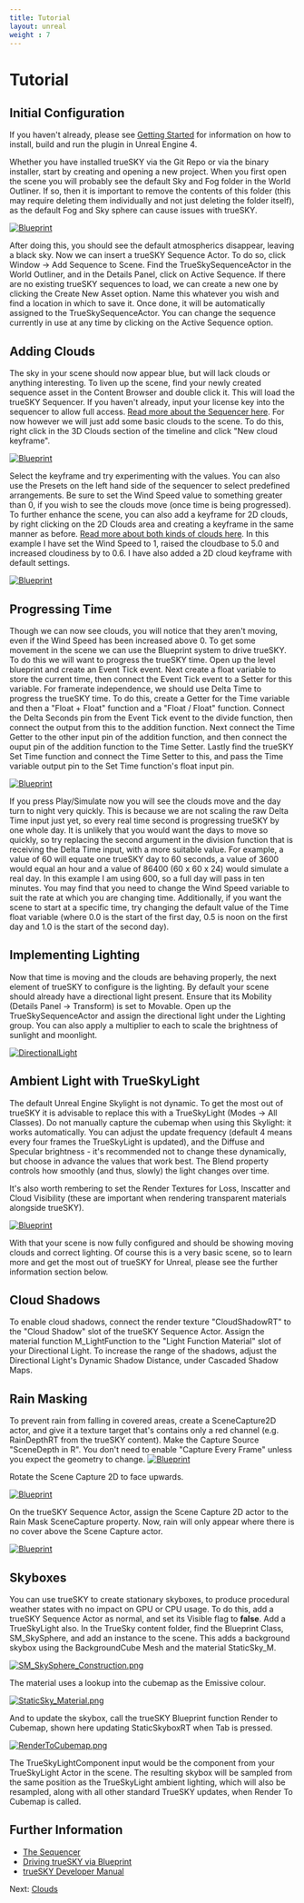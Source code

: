 ```yaml
---
title: Tutorial
layout: unreal
weight : 7
---
```


Tutorial
========

Initial Configuration
-------------------------

If you haven't already, please see [Getting Started](https://docs.simul.co/unrealengine/) for information on how to install, build and run the plugin in Unreal Engine 4. 

Whether you have installed trueSKY via the Git Repo or via the binary installer, start by creating and opening a new project. When you first open the scene you will probably see the default Sky and Fog folder in the World Outliner. If so, then it is important to remove the contents of this folder (this may require deleting them individually and not just deleting the folder itself), as the default Fog and Sky sphere can cause issues with trueSKY. 

<a href="https://docs.simul.co/unrealengine/images/DeleteSkyFog.png"><img src="https://docs.simul.co/unrealengine/images/DeleteSkyFog.png" alt="Blueprint"/></a> 

After doing this, you should see the default atmospherics disappear, leaving a black sky. Now we can insert a trueSKY Sequence Actor. To do so, click Window -> Add Sequence to Scene. Find the TrueSkySequenceActor in the World Outliner, and in the Details Panel, click on Active Sequence. If there are no existing trueSKY sequences to load, we can create a new one by clicking the Create New Asset option. Name this whatever you wish and find a location in which to save it. Once done, it will be automatically assigned to the TrueSkySequenceActor. You can change the sequence currently in use at any time by clicking on the Active Sequence option. 


Adding Clouds
-------------------------

The sky in your scene should now appear blue, but will lack clouds or anything interesting. To liven up the scene, find your newly created sequence asset in the Content Browser and double click it. This will load the trueSKY Sequencer. If you haven't already, input your license key into the sequencer to allow full access. [Read more about the Sequencer here](https://docs.simul.co/reference/man_8_sequencer.html). For now however we will just add some basic clouds to the scene. To do this, right click in the 3D Clouds section of the timeline and click "New cloud keyframe".  

<a href="https://docs.simul.co/unrealengine/images/AddCloudKF.png"><img src="https://docs.simul.co/unrealengine/images/AddCloudKF.png" alt="Blueprint"/></a>

Select the keyframe and try experimenting with the values. You can also use the Presets on the left hand side of the sequencer to select predefined arrangements. Be sure to set the Wind Speed value to something greater than 0, if you wish to see the clouds move (once time is being progressed). To further enhance the scene, you can also add a keyframe for 2D clouds, by right clicking on the 2D Clouds area and creating a keyframe in the same manner as before. [Read more about both kinds of clouds here](https://docs.simul.co/unrealengine/Clouds.html). In this example I have set the Wind Speed to 1, raised the cloudbase to 5.0 and increased cloudiness by to 0.6. I have also added a 2D cloud keyframe with default settings. 

<a href="https://docs.simul.co/unrealengine/images/Scene1.png"><img src="https://docs.simul.co/unrealengine/images/Scene1.png" alt="Blueprint"/></a>


Progressing Time
-------------------------

Though we can now see clouds, you will notice that they aren't moving, even if the Wind Speed has been increased above 0. To get some movement in the scene we can use the Blueprint system to drive trueSKY. To do this we will want to progress the trueSKY time. Open up the level blueprint and create an Event Tick event. Next create a float variable to store the current time, then connect the Event Tick event to a Setter for this variable. For framerate independence, we should use Delta Time to progress the trueSKY time. To do this, create a Getter for the Time variable and then a "Float + Float" function and a "Float / Float" function. Connect the Delta Seconds pin from the Event Tick event to the divide function, then connect the output from this to the addition function. Next connect the Time Getter to the other input pin of the addition function, and then connect the ouput pin of the addition function to the Time Setter. Lastly find the trueSKY Set Time function and connect the Time Setter to this, and pass the Time variable output pin to the Set Time function's float input pin. 

<a href="https://docs.simul.co/unrealengine/images/SettingTime.png"><img src="https://docs.simul.co/unrealengine/images/SettingTime.png" alt="Blueprint"/></a>

If you press Play/Simulate now you will see the clouds move and the day turn to night very quickly. This is because we are not scaling the raw Delta Time input just yet, so every real time second is progressing trueSKY by one whole day. It is unlikely that you would want the days to move so quickly, so try replacing the second argument in the division function that is receiving the Delta Time input, with a more suitable value. For example, a value of 60 will equate one trueSKY day to 60 seconds, a value of 3600 would equal an hour and a value of 86400 (60 x 60 x 24) would simulate a real day. In this example I am using 600, so a full day will pass in ten minutes. You may find that you need to change the Wind Speed variable to suit the rate at which you are changing time. Additionally, if you want the scene to start at a specific time, try changing the default value of the Time float variable (where 0.0 is the start of the first day, 0.5 is noon on the first day and 1.0 is the start of the second day). 


Implementing Lighting
-------------------------

Now that time is moving and the clouds are behaving properly, the next element of trueSKY to configure is the lighting. By default your scene should already have a directional light present. Ensure that its Mobility (Details Panel -> Transform) is set to Movable. Open up the TrueSkySequenceActor and assign the directional light under the Lighting group. You can also apply a multiplier to each to scale the brightness of sunlight and moonlight.

<a href="https://docs.simul.co/unrealengine/images/DirectionalLight.png"><img src="https://docs.simul.co/unrealengine/images/DirectionalLight.png" alt="DirectionalLight"/></a>

Ambient Light with TrueSkyLight
-------------------------------

The default Unreal Engine Skylight is not dynamic. To get the most out of trueSKY it is advisable to replace this with a TrueSkyLight (Modes -> All Classes). Do not manually capture the cubemap when using this Skylight: it works automatically.
You can adjust the update frequency (default 4 means every four frames the TrueSkyLight is updated), and the Diffuse and Specular brightness - it's recommended not to change these dynamically, but choose in advance the values that work best. The Blend property controls how smoothly (and thus, slowly) the light changes over time.

It's also worth rembering to set the Render Textures for Loss, Inscatter and Cloud Visibility (these are important when rendering transparent materials alongside trueSKY). 

<a href="https://docs.simul.co/unrealengine/images/RTConfigure.png"><img src="https://docs.simul.co/unrealengine/images/RTConfigure.png" alt="Blueprint"/></a> 

With that your scene is now fully configured and should be showing moving clouds and correct lighting. Of course this is a very basic scene, so to learn more and get the most out of trueSKY for Unreal, please see the further information section below.

Cloud Shadows
-------------
To enable cloud shadows, connect the render texture "CloudShadowRT" to the "Cloud Shadow" slot of the trueSKY Sequence Actor.
Assign the material function M_LightFunction to the "Light Function Material" slot of your Directional Light. To increase the range of the shadows, adjust the Directional Light's Dynamic Shadow Distance, under Cascaded Shadow Maps.

Rain Masking
------------
To prevent rain from falling in covered areas, create a SceneCapture2D actor, and give it a texture target that's contains only a red channel (e.g. RainDepthRT from the trueSKY content). Make the Capture Source "SceneDepth in R". You don't need to enable "Capture Every Frame" unless you expect the geometry to change.
<a href="https://docs.simul.co/unrealengine/images/SceneCapture2DProperties.png"><img src="https://docs.simul.co/unrealengine/images/SceneCapture2DProperties.png" alt="Blueprint"/></a> 

Rotate the Scene Capture 2D to face upwards.

<a href="https://docs.simul.co/unrealengine/images/RainMaskView.png"><img src="https://docs.simul.co/unrealengine/images/RainMaskView.png" alt="Blueprint"/></a> 

On the trueSKY Sequence Actor, assign the Scene Capture 2D actor to the Rain Mask SceneCapture property. Now, rain will only appear where there is no cover above the Scene Capture actor.

<a href="https://docs.simul.co/unrealengine/images/PrecipitationProperties.png"><img src="https://docs.simul.co/unrealengine/images/PrecipitationProperties.png" alt="Blueprint"/></a> 

Skyboxes
--------
You can use trueSKY to create stationary skyboxes, to produce procedural weather states with no impact on GPU or CPU usage. To do this, add a trueSKY Sequence Actor as normal, and set its Visible flag to **false**. Add a TrueSkyLight also. In the TrueSky content folder, find the Blueprint Class, SM_SkySphere, and add an instance to the scene. This adds a background skybox using the BackgroundCube Mesh and the material StaticSky_M.

<a href="https://docs.simul.co/unrealengine/images/SM_SkySphere_Construction.png"><img src="https://docs.simul.co/unrealengine/images/SM_SkySphere_Construction.png" alt="SM_SkySphere_Construction.png"/></a>

The material uses a lookup into the cubemap as the Emissive colour.

<a href="https://docs.simul.co/unrealengine/images/StaticSky_Material.png"><img src="https://docs.simul.co/unrealengine/images/StaticSky_Material.png" alt="StaticSky_Material.png"/></a> 

And to update the skybox, call the trueSKY Blueprint function Render to Cubemap, shown here updating StaticSkyboxRT when Tab is pressed.

<a href="https://docs.simul.co/unrealengine/images/RenderToCubemap.png"><img src="https://docs.simul.co/unrealengine/images/RenderToCubemap.png" alt="RenderToCubemap.png"/></a>

The TrueSkyLightComponent input would be the component from your TrueSkyLight Actor in the scene. The resulting skybox will be sampled from the same position as the TrueSkyLight ambient lighting, which will also be resampled, along with all other standard TrueSKY updates, when Render To Cubemap is called.

Further Information
--------------
 
* [The Sequencer](https://docs.simul.co/sequencer.html) 
* [Driving trueSKY via Blueprint](https://docs.simul.co/unrealengine/Blueprint.html)  
* [trueSKY Developer Manual](https://docs.simul.co/ref.html)


Next: <a href="/unrealengine/Clouds">Clouds</a>